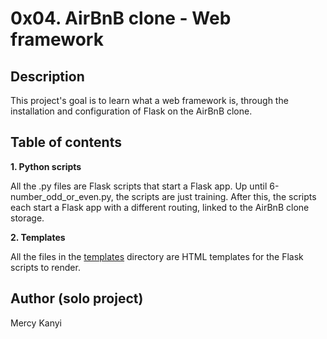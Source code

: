 # 0x04. AirBnB clone - Web framework

## Description
This project's goal is to learn what a web framework is, through the installation and configuration of Flask on the AirBnB clone.

## Table of contents

**1. Python scripts**

All the .py files are Flask scripts that start a Flask app.
Up until 6-number_odd_or_even.py, the scripts are just training.
After this, the scripts each start a Flask app with a different routing, linked to the AirBnB clone storage.

**2. Templates**

All the files in the [templates](./templates) directory are HTML templates for the Flask scripts to render.

## Author (solo project)

Mercy Kanyi
